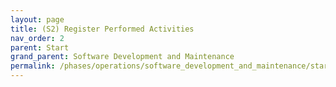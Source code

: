 ```yaml
---
layout: page
title: (S2) Register Performed Activities
nav_order: 2
parent: Start
grand_parent: Software Development and Maintenance
permalink: /phases/operations/software_development_and_maintenance/start/s2/
---
```

